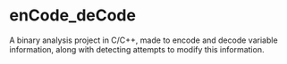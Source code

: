 # enCode_deCode
A binary analysis project in C/C++, made to encode and decode variable information, along with detecting attempts to modify this information.
